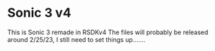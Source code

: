 # Sonic 3 v4
This is Sonic 3 remade in RSDKv4
The files will probably be released around 2/25/23, I still need to set things up.......
